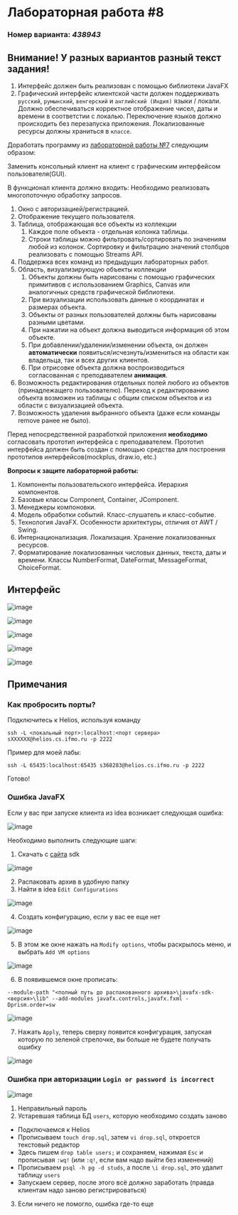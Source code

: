 # Лабораторная работа #8
### Номер варианта: _438943_

## Внимание! У разных вариантов разный текст задания!
1. Интерфейс должен быть реализован с помощью библиотеки JavaFX 
2. Графический интерфейс клиентской части должен поддерживать `русский`, `румынский`, `венгерский` и `английский (Индия)` языки / локали. Должно обеспечиваться корректное отображение чисел, даты и времени в соответстии с локалью. Переключение языков должно происходить без перезапуска приложения. Локализованные ресурсы должны храниться в `классе`.

Доработать программу из [лабораторной работы №7](https://github.com/CandyGoose/Programming_2_term_SE/tree/main/lab7) следующим образом:

Заменить консольный клиент на клиент с графическим интерфейсом пользователя(GUI).

В функционал клиента должно входить:
Необходимо реализовать многопоточную обработку запросов.
1. Окно с авторизацией/регистрацией.
2. Отображение текущего пользователя.
3. Таблица, отображающая все объекты из коллекции 
   1. Каждое поле объекта - отдельная колонка таблицы. 
   2. Строки таблицы можно фильтровать/сортировать по значениям любой из колонок. Сортировку и фильтрацию значений столбцов реализовать с помощью Streams API. 
4. Поддержка всех команд из предыдущих лабораторных работ. 
5. Область, визуализирующую объекты коллекции
   1. Объекты должны быть нарисованы с помощью графических примитивов с использованием Graphics, Canvas или аналогичных средств графической библиотеки.
   2. При визуализации использовать данные о координатах и размерах объекта.
   3. Объекты от разных пользователей должны быть нарисованы разными цветами.
   4. При нажатии на объект должна выводиться информация об этом объекте.
   5. При добавлении/удалении/изменении объекта, он должен **автоматически** появиться/исчезнуть/измениться  на области как владельца, так и всех других клиентов.
   6. При отрисовке объекта должна воспроизводиться согласованная с преподавателем **анимация**.
6. Возможность редактирования отдельных полей любого из объектов (принадлежащего пользователю). Переход к редактированию объекта возможен из таблицы с общим списком объектов и из области с визуализацией объекта.
7. Возможность удаления выбранного объекта (даже если команды remove ранее не было). 

Перед непосредственной разработкой приложения **необходимо** согласовать прототип интерфейса с преподавателем. Прототип интерфейса должен быть создан с помощью средства для построения прототипов интерфейсов(mockplus, draw.io, etc.)

**Вопросы к защите лабораторной работы:**
1. Компоненты пользовательского интерфейса. Иерархия компонентов.
2. Базовые классы Component, Container, JComponent.
3. Менеджеры компоновки.
4. Модель обработки событий. Класс-слушатель и класс-событие.
5. Технология JavaFX. Особенности архитектуры, отличия от AWT / Swing.
6. Интернационализация. Локализация. Хранение локализованных ресурсов.
7. Форматирование локализованных числовых данных, текста, даты и времени. Классы NumberFormat, DateFormat, MessageFormat, ChoiceFormat.


## Интерфейс

![image](img/img1.png)

![image](img/img2.png)

![image](img/img3.png)

![image](img/img4.png)

![image](img/img5.png)

## Примечания
### Как пробросить порты?

Подключитесь к Helios, используя команду
```
ssh -L <локальный порт>:localhost:<порт сервера> sXXXXXX@helios.cs.ifmo.ru -p 2222
```

Пример для моей лабы:
```
ssh -L 65435:localhost:65435 s368283@helios.cs.ifmo.ru -p 2222
```

Готово!

### Ошибка JavaFX
Если у вас при запуске клиента из idea возникает следующая ошибка: 

![image](img/img6.png)

Необходимо выполнить следующие шаги:

1. Скачать с [сайта](https://gluonhq.com/products/javafx/) sdk

![image](img/img7.png)

2. Распаковать архив в удобную папку
3. Найти в idea `Edit Configurations`

![image](img/img8.png)

4. Создать конфигурацию, если у вас ее еще нет

![image](img/img9.png)

5. В этом же окне нажать на `Modify options`, чтобы раскрылось меню, и выбрать `Add VM options`

![image](img/img10.png)

6. В появившемся окне прописать:

``` --module-path "<полный путь до распакованного архива>\javafx-sdk-<версия>\lib" --add-modules javafx.controls,javafx.fxml -Dprism.order=sw ```

![image](img/img11.png)

7. Нажать `Apply`, теперь сверху появится конфигурация, запуская которую по зеленой стрелочке, вы больше не будете получать ошибку

![image](img/img12.png)

### Ошибка при авторизации `Login or password is incorrect`

![image](img/img13.png)

1. Неправильный пароль
2. Устаревшая таблица БД `users`, которую необходимо создать заново
- Подключаемся к Helios
- Прописываем `touch drop.sql`, затем `vi drop.sql`, откроется текстовый редактор
- Здесь пишем `drop table users;` и сохраняем, нажимая `Esc` и прописывая `:wq!` (или `:q!`, если вам надо выйти без изменений)
- Прописываем `psql -h pg -d studs`, а после `\i drop.sql`, это удалит таблицу `users`
- Запускаем сервер, после этого всё должно заработать (правда клиентам надо заново регистрироваться)
3. Если ничего не помогло, ошибка где-то еще